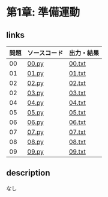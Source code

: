 # 第1章: 準備運動
## links
|問題|ソースコード|出力・結果|
|-|-|-|
|00|[00.py](code/00.py)|[00.txt](out/00.txt)|
|01|[01.py](code/01.py)|[01.txt](out/01.txt)|
|02|[02.py](code/02.py)|[02.txt](out/02.txt)|
|02|[03.py](code/03.py)|[03.txt](out/03.txt)|
|04|[04.py](code/04.py)|[04.txt](out/04.txt)|
|05|[05.py](code/05.py)|[05.txt](out/05.txt)|
|06|[06.py](code/06.py)|[06.txt](out/06.txt)|
|07|[07.py](code/07.py)|[07.txt](out/07.txt)|
|08|[08.py](code/08.py)|[08.txt](out/08.txt)|
|09|[09.py](code/09.py)|[09.txt](out/09.txt)|



## description
なし